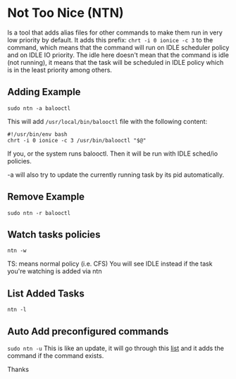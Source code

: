 # Not Too Nice (NTN)
Is a tool that adds alias files for other commands to make them run in very low priority by default.
It adds this prefix: `chrt -i 0 ionice -c 3` to the command, which means that the command will
run on IDLE scheduler policy and on IDLE IO priority. The idle here doesn't mean that the command
is idle (not running), it means that the task will be scheduled in IDLE policy which is in the least
priority among others.

## Adding Example
`sudo ntn -a balooctl`

This will add `/usr/local/bin/balooctl` file with the following content:
```
#!/usr/bin/env bash
chrt -i 0 ionice -c 3 /usr/bin/balooctl "$@"
```

If you, or the system runs balooctl. Then it will be run with IDLE sched/io policies.

-a will also try to update the currently running task by its pid automatically.

## Remove Example
`sudo ntn -r balooctl`

## Watch tasks policies
`ntn -w`

TS: means normal policy (i.e. CFS)
You will see IDLE instead if the task you're watching is added via ntn


## List Added Tasks
`ntn -l`

## Auto Add preconfigured commands
`sudo ntn -u`
This is like an update, it will go through this [list]() and it adds the
command if the command exists.

Thanks
